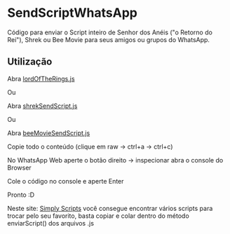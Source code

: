 # SendScriptWhatsApp

Código para enviar o Script inteiro de Senhor dos Anéis ("o Retorno do Rei"), Shrek ou Bee Movie para seus amigos ou grupos do WhatsApp.

## Utilização
Abra [lordOfTheRings.js](https://github.com/paulademelo/SendScriptWhatsApp/blob/main/lordOfTheRings.js)

Ou

Abra [shrekSendScript.js](https://github.com/paulademelo/SendScriptWhatsApp/blob/main/shrekSendScript.js)

Ou

Abra [beeMovieSendScript.js](https://github.com/paulademelo/SendScriptWhatsApp/blob/main/beeMovieSendScript.js)

Copie todo o conteúdo (clique em raw -> ctrl+a -> ctrl+c)

No WhatsApp Web aperte o botão direito -> inspecionar
abra o console do Browser

Cole o código no console e aperte Enter

Pronto :D

Neste site: [Simply Scripts](https://www.simplyscripts.com/) você consegue encontrar vários scripts para trocar pelo seu favorito, basta copiar e colar dentro do método enviarScript() dos arquivos .js
